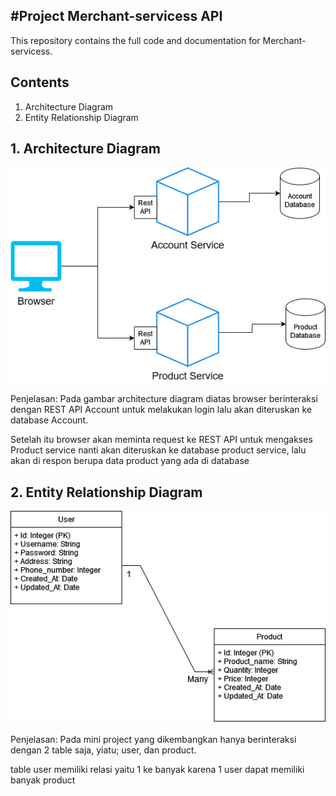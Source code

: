 #Project Merchant-servicess API
---
This repository contains the full code and documentation for Merchant-servicess.

## Contents
1. Architecture Diagram
2. Entity Relationship Diagram

## 1. Architecture Diagram
![Architecture Diagram](img/Architecture-Diagram.jpg)

Penjelasan:
Pada gambar architecture diagram diatas browser  berinteraksi dengan REST API Account untuk melakukan login lalu akan diteruskan ke database Account.

Setelah itu browser akan meminta request ke REST API untuk mengakses Product service nanti akan diteruskan ke database product service, lalu akan di respon berupa data product yang ada di database


## 2. Entity Relationship Diagram
![Entity Relationship Diagram](img/ERD-Diagram.jpg)

Penjelasan:
Pada mini project yang dikembangkan hanya berinteraksi dengan 2 table saja, yiatu; user, dan product.

table user memiliki relasi yaitu 1 ke banyak karena 1 user dapat memiliki banyak product